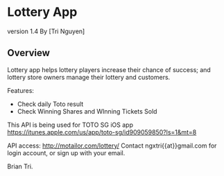 ﻿# Lottery App
version 1.4
By [Tri Nguyen]

## Overview

Lottery app helps lottery players increase their chance of success; and lottery store owners manage their lottery and customers.

Features:

- Check daily Toto result
- Check Winning Shares and WInning Tickets Sold

This API is being used for TOTO SG iOS app
https://itunes.apple.com/us/app/toto-sg/id909059850?ls=1&mt=8

API access: http://motailor.com/lottery/
Contact ngxtri{{at}}gmail.com for login account, or sign up with your email.

Brian Tri.
